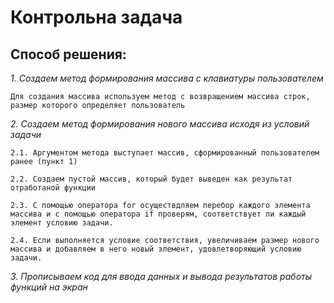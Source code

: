 # Контрольна задача ##

## Способ решения:

_1. Создаем метод формирования массива с клавиатуры пользователем_

    Для создания массива используем метод с возвращением массива строк, размер которого определяет пользователь

_2. Создаем метод формирования нового массива исходя из условий задачи_

    2.1. Аргументом метода выступает массив, сформированный пользователем ранее (пункт 1)
    
    2.2. Создаем пустой массив, который будет выведен как результат отработаной функции

    2.3. С помощью оператора for осуществдляем перебор каждого элемента массива и с помощью оператора if проверям, соответствует ли каждый элемент условию задачи.

    2.4. Если выполняется условие соответствия, увеличиваем размер нового массива и добавляем в него новый элемент, удовлетворяющий условию задачи.

_3. Прописываем код для ввода данных и вывода результатов работы функций на экран_